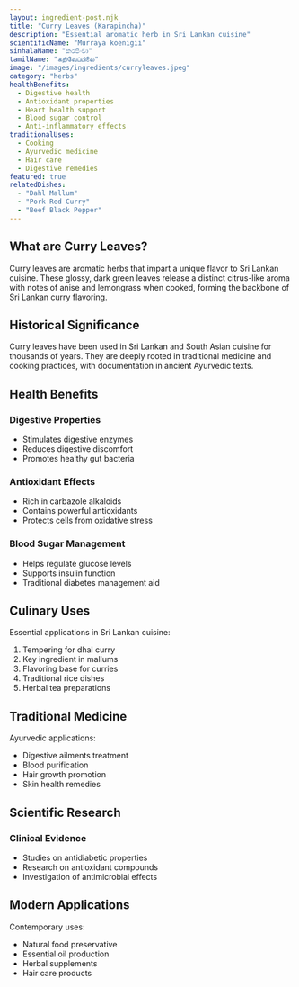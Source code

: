 ```yaml
---
layout: ingredient-post.njk
title: "Curry Leaves (Karapincha)"
description: "Essential aromatic herb in Sri Lankan cuisine"
scientificName: "Murraya koenigii"
sinhalaName: "කරපිංචා"
tamilName: "கறிவேப்பிலை"
image: "/images/ingredients/curryleaves.jpeg"
category: "herbs"
healthBenefits:
  - Digestive health
  - Antioxidant properties
  - Heart health support
  - Blood sugar control
  - Anti-inflammatory effects
traditionalUses:
  - Cooking
  - Ayurvedic medicine
  - Hair care
  - Digestive remedies
featured: true
relatedDishes:
  - "Dahl Mallum"
  - "Pork Red Curry"
  - "Beef Black Pepper"
---
```


## What are Curry Leaves?

Curry leaves are aromatic herbs that impart a unique flavor to Sri Lankan cuisine. These glossy, dark green leaves release a distinct citrus-like aroma with notes of anise and lemongrass when cooked, forming the backbone of Sri Lankan curry flavoring.

## Historical Significance

Curry leaves have been used in Sri Lankan and South Asian cuisine for thousands of years. They are deeply rooted in traditional medicine and cooking practices, with documentation in ancient Ayurvedic texts.

## Health Benefits

### Digestive Properties
- Stimulates digestive enzymes
- Reduces digestive discomfort
- Promotes healthy gut bacteria

### Antioxidant Effects
- Rich in carbazole alkaloids
- Contains powerful antioxidants
- Protects cells from oxidative stress

### Blood Sugar Management
- Helps regulate glucose levels
- Supports insulin function
- Traditional diabetes management aid

## Culinary Uses

Essential applications in Sri Lankan cuisine:
1. Tempering for dhal curry
2. Key ingredient in mallums
3. Flavoring base for curries
4. Traditional rice dishes
5. Herbal tea preparations

## Traditional Medicine

Ayurvedic applications:
- Digestive ailments treatment
- Blood purification
- Hair growth promotion
- Skin health remedies

## Scientific Research

### Clinical Evidence
- Studies on antidiabetic properties
- Research on antioxidant compounds
- Investigation of antimicrobial effects

## Modern Applications

Contemporary uses:
- Natural food preservative
- Essential oil production
- Herbal supplements
- Hair care products